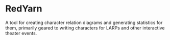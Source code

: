 # RedYarn
A tool for creating character relation diagrams and generating statistics for them, primarily geared to writing characters for LARPs and other interactive theater events.

